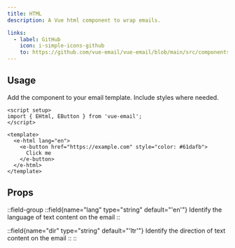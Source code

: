 ```yaml
---
title: HTML
description: A Vue html component to wrap emails.

links:
  - label: GitHub
    icon: i-simple-icons-github
    to: https://github.com/vue-email/vue-email/blob/main/src/components/EHtml.vue
---
```



## Usage
Add the component to your email template. Include styles where needed.

```vue
<script setup>
import { EHtml, EButton } from 'vue-email';
</script>

<template>
  <e-html lang="en">
    <e-button href="https://example.com" style="color: #61dafb">
      Click me
    </e-button>
  </e-html>
</template>
```

## Props

::field-group
  ::field{name="lang" type="string" default="'en'"}
  Identify the language of text content on the email
  ::

  ::field{name="dir" type="string" default="'ltr'"}
  Identify the direction of text content on the email
  ::
::

